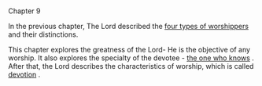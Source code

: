 # <a name='_Toc488528600'></a>
Chapter 9


In the previous chapter, The Lord described the 
[four types of worshippers](four_types_of_worshippers)
 and their distinctions.

This chapter explores the greatness of the Lord- He is the objective of any worship. It also explores the specialty of the devotee - 
[the one who knows](jnAnI)
. After that, the Lord describes the characteristics of worship, which is called 
[devotion](bhakti_a_defn)
.




